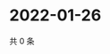 # 2022-01-26

共 0 条

<!-- BEGIN WEIBO -->
<!-- 最后更新时间 Wed Jan 26 2022 07:14:58 GMT+0800 (China Standard Time) -->

<!-- END WEIBO -->
